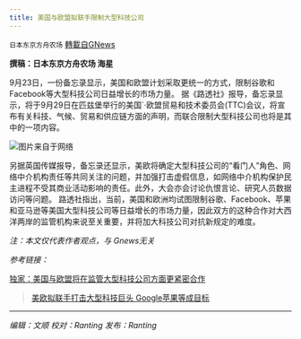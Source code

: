 ```yaml
---
title: 美国与欧盟拟联手限制大型科技公司
---
```

`日本东京方舟农场` [轉載自GNews](https://gnews.org/zh-hans/1554532/)

**撰稿：日本东京方舟农场 海星**

9月23日，一份备忘录显示，美国和欧盟计划采取更统一的方式，限制谷歌和Facebook等大型科技公司日益增长的市场力量。
据《路透社》报导，备忘录显示，将于9月29日在匹兹堡举行的美国`·欧盟贸易和技术委员会(TTC)会议，将宣布有关科技、气候、贸易和供应链方面的声明，而联合限制大型科技公司也将是其中的一项内容。

![](https://assets.gnews.org/wp-content/uploads/2021/09/微信图片_20210925175403.png)图片来自于网络

另据英国传媒报导，备忘录还显示，美欧将确定大型科技公司的“看门人”角色、网络中介机构责任等共同关注的问题，并加强打击虚假信息，如网络中介机构保护民主进程不受其商业活动影响的责任。此外，大会亦会讨论仇恨言论、研究人员数据访问等问题。
路透社指出，当前，美国和欧洲均试图限制谷歌、Facebook、苹果和亚马逊等美国大型科技公司等日益增长的市场力量，因此双方的这种合作对大西洋两岸的监管机构来说至关重要，并将加大科技公司对抗新规定的难度。

*注：本文仅代表作者观点，与 Gnews无关*

*参考链接：*

[独家：美国与欧盟将在监管大型科技公司方面更紧密合作](https://cn.reuters.com/article/us-eu-tech-giants-regs-0924-idCNKBS2GK03A)



> [美欧拟联手打击大型科技巨头 Google苹果等成目标](https://dushi.singtao.ca/toronto/%e6%96%b0%e9%97%bb/%e6%96%b0%e9%97%bb%e5%bf%ab%e9%80%92/%e7%be%8e%e6%ac%a7%e6%8b%9f%e8%81%94%e6%89%8b%e6%89%93%e5%87%bb%e5%a4%a7%e5%9e%8b%e7%a7%91%e6%8a%80%e5%b7%a8%e5%a4%b4-google%e8%8b%b9%e6%9e%9c%e7%ad%89%e6%88%90%e7%9b%ae%e6%a0%87/)



* * *

*编辑：文顺 校对：Ranting 发布：Ranting*
